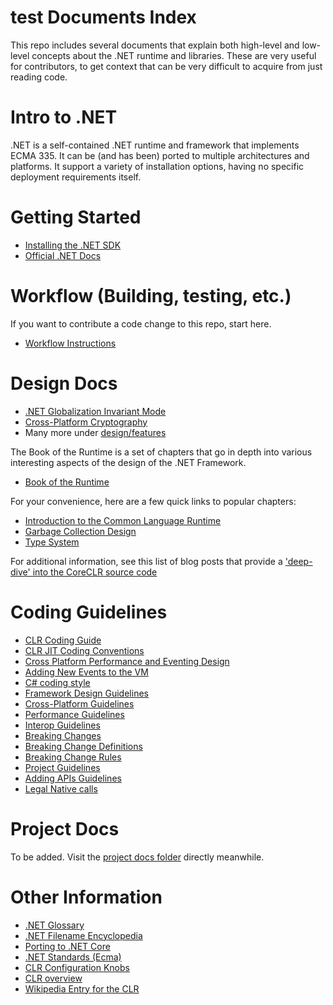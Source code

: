 test Documents Index
===============

This repo includes several documents that explain both high-level and low-level concepts about the .NET runtime and libraries. These are very useful for contributors, to get context that can be very difficult to acquire from just reading code.

Intro to .NET
==================

.NET is a self-contained .NET runtime and framework that implements ECMA 335. It can be (and has been) ported to multiple architectures and platforms. It support a variety of installation options, having no specific deployment requirements itself.

Getting Started
===============

- [Installing the .NET SDK](https://dotnet.microsoft.com/download)
- [Official .NET Docs](https://docs.microsoft.com/dotnet/core/)

Workflow (Building, testing, etc.)
===============

If you want to contribute a code change to this repo, start here.

- [Workflow Instructions](workflow/README.md)

Design Docs
=================

- [.NET Globalization Invariant Mode](design/features/globalization-invariant-mode.md)
- [Cross-Platform Cryptography](design/features/cross-platform-cryptography.md)
- Many more under [design/features](design/features/)

The Book of the Runtime is a set of chapters that go in depth into various
interesting aspects of the design of the .NET Framework.

- [Book of the Runtime](design/coreclr/botr/README.md)

For your convenience, here are a few quick links to popular chapters:

- [Introduction to the Common Language Runtime](design/coreclr/botr/intro-to-clr.md)
- [Garbage Collection Design](design/coreclr/botr/garbage-collection.md)
- [Type System](design/coreclr/botr/type-system.md)

For additional information, see this list of blog posts that provide a ['deep-dive' into the CoreCLR source code](deep-dive-blog-posts.md)

Coding Guidelines
=================

- [CLR Coding Guide](coding-guidelines/clr-code-guide.md)
- [CLR JIT Coding Conventions](coding-guidelines/clr-jit-coding-conventions.md)
- [Cross Platform Performance and Eventing Design](coding-guidelines/cross-platform-performance-and-eventing.md)
- [Adding New Events to the VM](coding-guidelines/EventLogging.md)
- [C# coding style](coding-guidelines/coding-style.md)
- [Framework Design Guidelines](coding-guidelines/framework-design-guidelines-digest.md)
- [Cross-Platform Guidelines](coding-guidelines/cross-platform-guidelines.md)
- [Performance Guidelines](coding-guidelines/performance-guidelines.md)
- [Interop Guidelines](coding-guidelines/interop-guidelines.md)
- [Breaking Changes](coding-guidelines/breaking-changes.md)
- [Breaking Change Definitions](coding-guidelines/breaking-change-definitions.md)
- [Breaking Change Rules](coding-guidelines/breaking-change-rules.md)
- [Project Guidelines](coding-guidelines/project-guidelines.md)
- [Adding APIs Guidelines](coding-guidelines/adding-api-guidelines.md)
- [Legal Native calls](coding-guidelines/pinvoke-checker.md)

Project Docs
=================

To be added. Visit the [project docs folder](project/) directly meanwhile.

Other Information
=================

- [.NET Glossary](project/glossary.md)
- [.NET Filename Encyclopedia](project/dotnet-filenames.md)
- [Porting to .NET Core](https://docs.microsoft.com/en-us/dotnet/standard/analyzers/portability-analyzer)
- [.NET Standards (Ecma)](project/dotnet-standards.md)
- [CLR Configuration Knobs](../src/coreclr/src/inc/clrconfigvalues.h)
- [CLR overview](https://docs.microsoft.com/dotnet/standard/clr)
- [Wikipedia Entry for the CLR](https://en.wikipedia.org/wiki/Common_Language_Runtime)
